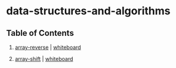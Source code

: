 # data-structures-and-algorithms

## Table of Contents

1. [array-reverse](../master/challenges/arrayReverse) | [whiteboard](../master/assets/array-reverse.jpg)

2. [array-shift](../master/challenges/arrayShift) | [whiteboard](../master/assets/array-shift.jpg)
